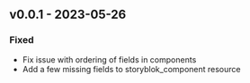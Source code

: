 ## v0.0.1 - 2023-05-26
### Fixed
* Fix issue with ordering of fields in components
* Add a few missing fields to storyblok_component resource
